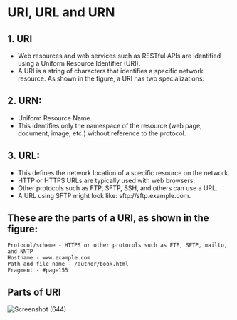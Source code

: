 # URI, URL and URN

## 1. URI

- Web resources and web services such as RESTful APIs are identified using a Uniform Resource Identifier (URI). 
- A URI is a string of characters that identifies a specific network resource. As shown in the figure, a URI has two specializations: 

## 2. URN:

- Uniform Resource Name.
- This identifies only the namespace of the resource (web page, document, image, etc.) without reference to the protocol.

## 3. URL:

- This defines the network location of a specific resource on the network. 
- HTTP or HTTPS URLs are typically used with web browsers. 
- Other protocols such as FTP, SFTP, SSH, and others can use a URL. 
- A URL using SFTP might look like: sftp://sftp.example.com.

## These are the parts of a URI, as shown in the figure:

    Protocol/scheme - HTTPS or other protocols such as FTP, SFTP, mailto, and NNTP
    Hostname - www.example.com
    Path and file name - /author/book.html
    Fragment - #page155
    
## Parts of URI

![Screenshot (644)](https://user-images.githubusercontent.com/63872951/173247773-93a4ea94-f268-4cbb-91fc-b2a7610507a5.png)
